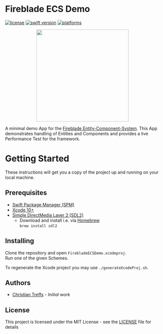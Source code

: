 # Fireblade ECS Demo

[![license](https://img.shields.io/badge/license-MIT-brightgreen.svg)](LICENSE)
[![swift version](https://img.shields.io/badge/swift-5-brightgreen.svg)](#)
[![platforms](https://img.shields.io/badge/platform-macOS%20-brightgreen.svg)](#)

<p align="center">
	<a href="demo.png" target="_blank">
		<img height="300" src="./demo.png" />
	</a>
</p>

A minimal demo App for the [Fireblade Entity-Component-System](https://github.com/fireblade-engine/ecs). 
This App demonstrates handling of Entities and Components and provides a live Performance Test  for the framework.


# Getting Started

These instructions will get you a copy of the project up and running on your local machine.

## Prerequisites

- [Swift Package Manager (SPM)](https://github.com/apple/swift-package-manager)
- [Xcode 10+](https://developer.apple.com/xcode/)
- [Simple DirectMedia Layer 2 (SDL2)](https://www.libsdl.org/download-2.0.php)
	- Download and install i.e. via [Homebrew](https://brew.sh)   
		`brew install sdl2`

## Installing

Clone the repository and open `FirebladeECSDemo.xcodeproj`.   
Run one of the given Schemes. 

To regenerate the Xcode project you may use `./generateXcodeProj.sh`.

## Authors

* [Christian Treffs](https://github.com/ctreffs) - *Initial work*

## License

This project is licensed under the MIT License - see the [LICENSE](LICENSE) file for details